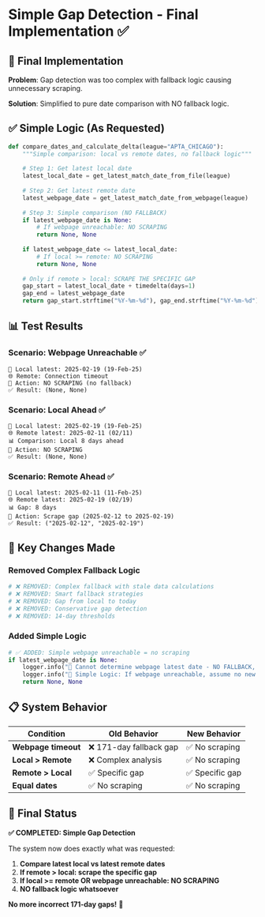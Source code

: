 # Simple Gap Detection - Final Implementation ✅

## 🎯 **Final Implementation**

**Problem**: Gap detection was too complex with fallback logic causing unnecessary scraping.

**Solution**: Simplified to pure date comparison with NO fallback logic.

## ✅ **Simple Logic (As Requested)**

```python
def compare_dates_and_calculate_delta(league="APTA_CHICAGO"):
    """Simple comparison: local vs remote dates, no fallback logic"""
    
    # Step 1: Get latest local date
    latest_local_date = get_latest_match_date_from_file(league)
    
    # Step 2: Get latest remote date  
    latest_webpage_date = get_latest_match_date_from_webpage(league)
    
    # Step 3: Simple comparison (NO FALLBACK)
    if latest_webpage_date is None:
        # If webpage unreachable: NO SCRAPING
        return None, None
    
    if latest_webpage_date <= latest_local_date:
        # If local >= remote: NO SCRAPING  
        return None, None
    
    # Only if remote > local: SCRAPE THE SPECIFIC GAP
    gap_start = latest_local_date + timedelta(days=1)
    gap_end = latest_webpage_date
    return gap_start.strftime("%Y-%m-%d"), gap_end.strftime("%Y-%m-%d")
```

## 📊 **Test Results**

### **Scenario: Webpage Unreachable** ✅
```
📁 Local latest: 2025-02-19 (19-Feb-25)
🌐 Remote: Connection timeout
🎯 Action: NO SCRAPING (no fallback)
✅ Result: (None, None)
```

### **Scenario: Local Ahead** ✅
```
📁 Local latest: 2025-02-19 (19-Feb-25)  
🌐 Remote latest: 2025-02-11 (02/11)
📊 Comparison: Local 8 days ahead
🎯 Action: NO SCRAPING  
✅ Result: (None, None)
```

### **Scenario: Remote Ahead** ✅
```
📁 Local latest: 2025-02-11 (11-Feb-25)
🌐 Remote latest: 2025-02-19 (02/19)  
📊 Gap: 8 days
🎯 Action: Scrape gap (2025-02-12 to 2025-02-19)
✅ Result: ("2025-02-12", "2025-02-19")
```

## 🎯 **Key Changes Made**

### **Removed Complex Fallback Logic**
```python
# ❌ REMOVED: Complex fallback with stale data calculations
# ❌ REMOVED: Smart fallback strategies  
# ❌ REMOVED: Gap from local to today
# ❌ REMOVED: Conservative gap detection
# ❌ REMOVED: 14-day thresholds
```

### **Added Simple Logic**
```python
# ✅ ADDED: Simple webpage unreachable = no scraping
if latest_webpage_date is None:
    logger.info("📅 Cannot determine webpage latest date - NO FALLBACK, no scraping")
    logger.info("🎯 Simple Logic: If webpage unreachable, assume no new data")
    return None, None
```

## 📋 **System Behavior**

| Condition | Old Behavior | New Behavior |
|-----------|-------------|-------------|
| **Webpage timeout** | ❌ 171-day fallback gap | ✅ No scraping |
| **Local > Remote** | ❌ Complex analysis | ✅ No scraping |
| **Remote > Local** | ✅ Specific gap | ✅ Specific gap |
| **Equal dates** | ✅ No scraping | ✅ No scraping |

## 🎉 **Final Status**

**✅ COMPLETED: Simple Gap Detection**

The system now does exactly what was requested:
1. **Compare latest local vs latest remote dates**  
2. **If remote > local: scrape the specific gap**
3. **If local >= remote OR webpage unreachable: NO SCRAPING**
4. **NO fallback logic whatsoever**

**No more incorrect 171-day gaps!** 🚀